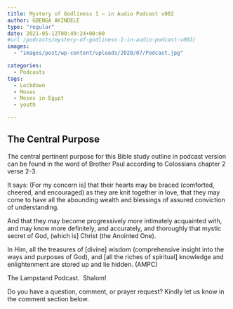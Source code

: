 ```yaml
---
title: Mystery of Godliness 1 – in Audio Podcast v002
author: GBENGA AKINDELE
type: "regular"
date: 2021-05-12T00:49:24+00:00
#url /podcasts/mystery-of-godliness-1-in-audio-podcast-v002/
images: 
  - "images/post/wp-content/uploads/2020/07/Podcast.jpg"

categories:
  - Podcasts
tags:
  - Lockdown
  - Moses
  - Moses in Egypt
  - youth

---
```

## **The Central Purpose**

The central pertinent purpose for this Bible study outline in podcast version can be found in the word of Brother Paul according to Colossians chapter 2 verse 2-3.

It says: (For my concern is] that their hearts may be braced (comforted, cheered, and encouraged) as they are knit together in love, that they may come to have all the abounding wealth and blessings of assured conviction of understanding.

And that they may become progressively more intimately acquainted with, and may know more definitely, and accurately, and thoroughly that mystic secret of God, (which is] Christ (the Anointed One).

In Him, all the treasures of [divine] wisdom (comprehensive insight into the ways and purposes of God), and [all the riches of spiritual] knowledge and enlightenment are stored up and lie hidden. (AMPC)

The Lampstand Podcast.  Shalom!



Do you have a question, comment, or prayer request? Kindly let us know in the comment section below.